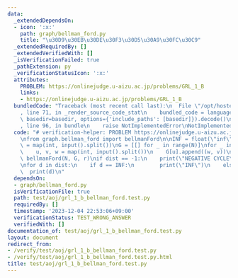 ```yaml
---
data:
  _extendedDependsOn:
  - icon: ':x:'
    path: graph/bellman_ford.py
    title: "\u30D9\u30EB\u30DE\u30F3\u30D5\u30A9\u30FC\u30C9"
  _extendedRequiredBy: []
  _extendedVerifiedWith: []
  _isVerificationFailed: true
  _pathExtension: py
  _verificationStatusIcon: ':x:'
  attributes:
    PROBLEM: https://onlinejudge.u-aizu.ac.jp/problems/GRL_1_B
    links:
    - https://onlinejudge.u-aizu.ac.jp/problems/GRL_1_B
  bundledCode: "Traceback (most recent call last):\n  File \"/opt/hostedtoolcache/PyPy/3.10.13/x64/lib/pypy3.10/site-packages/onlinejudge_verify/documentation/build.py\"\
    , line 71, in _render_source_code_stat\n    bundled_code = language.bundle(stat.path,\
    \ basedir=basedir, options={'include_paths': [basedir]}).decode()\n  File \"/opt/hostedtoolcache/PyPy/3.10.13/x64/lib/pypy3.10/site-packages/onlinejudge_verify/languages/python.py\"\
    , line 96, in bundle\n    raise NotImplementedError\nNotImplementedError\n"
  code: "# verification-helper: PROBLEM https://onlinejudge.u-aizu.ac.jp/problems/GRL_1_B\n\
    \nfrom graph.bellman_ford import bellmanFord\n\nINF = float(\"inf\")\nN, M, r\
    \ = map(int, input().split())\nG = [[] for _ in range(N)]\nfor _ in range(M):\n\
    \    u, v, w = map(int, input().split())\n    G[u].append((w, v))\n\ndist, _ =\
    \ bellmanFord(N, G, r)\nif dist == -1:\n    print(\"NEGATIVE CYCLE\")\n    exit()\n\
    \nfor d in dist:\n    if d == INF:\n        print(\"INF\")\n    else:\n      \
    \  print(d)\n"
  dependsOn:
  - graph/bellman_ford.py
  isVerificationFile: true
  path: test/aoj/grl_1_b_bellman_ford.test.py
  requiredBy: []
  timestamp: '2023-12-04 22:53:06+09:00'
  verificationStatus: TEST_WRONG_ANSWER
  verifiedWith: []
documentation_of: test/aoj/grl_1_b_bellman_ford.test.py
layout: document
redirect_from:
- /verify/test/aoj/grl_1_b_bellman_ford.test.py
- /verify/test/aoj/grl_1_b_bellman_ford.test.py.html
title: test/aoj/grl_1_b_bellman_ford.test.py
---
```

